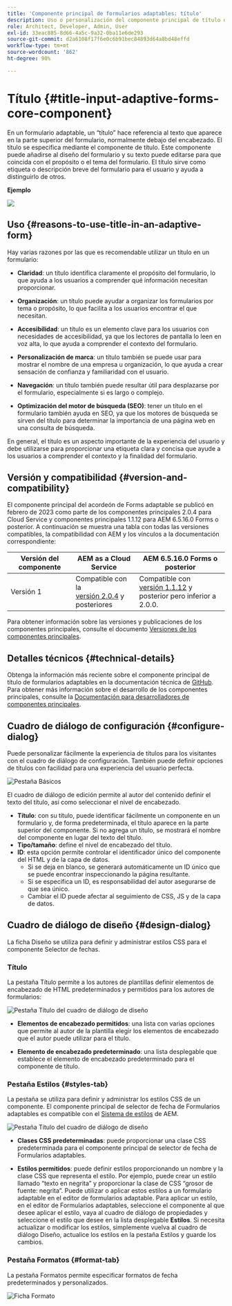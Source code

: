 ```yaml
---
title: 'Componente principal de formularios adaptables: título'
description: Uso o personalización del componente principal de título de formularios adaptables.
role: Architect, Developer, Admin, User
exl-id: 33eac885-8d66-4a5c-9a32-0ba11e6de293
source-git-commit: d2a6108f17f6e0c6b91bec84893d64a8bd48effd
workflow-type: tm+mt
source-wordcount: '862'
ht-degree: 90%

---
```


# Título {#title-input-adaptive-forms-core-component}

En un formulario adaptable, un “título” hace referencia al texto que aparece en la parte superior del formulario, normalmente debajo del encabezado. El título se especifica mediante el componente de título. Este componente puede añadirse al diseño del formulario y su texto puede editarse para que coincida con el propósito o el tema del formulario. El título sirve como etiqueta o descripción breve del formulario para el usuario y ayuda a distinguirlo de otros.

**Ejemplo**

![](/help/adaptive-forms/assets/title.png)

## Uso {#reasons-to-use-title-in-an-adaptive-form}

Hay varias razones por las que es recomendable utilizar un título en un formulario:

* **Claridad**: un título identifica claramente el propósito del formulario, lo que ayuda a los usuarios a comprender qué información necesitan proporcionar.

* **Organización**: un título puede ayudar a organizar los formularios por tema o propósito, lo que facilita a los usuarios encontrar el que necesitan.

* **Accesibilidad**: un título es un elemento clave para los usuarios con necesidades de accesibilidad, ya que los lectores de pantalla lo leen en voz alta, lo que ayuda a comprender el contexto del formulario.

* **Personalización de marca**: un título también se puede usar para mostrar el nombre de una empresa u organización, lo que ayuda a crear sensación de confianza y familiaridad con el usuario.

* **Navegación**: un título también puede resultar útil para desplazarse por el formulario, especialmente si es largo o complejo.

* **Optimización del motor de búsqueda (SEO)**: tener un título en el formulario también ayuda en SEO, ya que los motores de búsqueda se sirven del título para determinar la importancia de una página web en una consulta de búsqueda.

En general, el título es un aspecto importante de la experiencia del usuario y debe utilizarse para proporcionar una etiqueta clara y concisa que ayude a los usuarios a comprender el contexto y la finalidad del formulario.

## Versión y compatibilidad {#version-and-compatibility}

El componente principal del acordeón de Forms adaptable se publicó en febrero de 2023 como parte de los componentes principales 2.0.4 para Cloud Service y componentes principales 1.1.12 para AEM 6.5.16.0 Forms o posterior. A continuación se muestra una tabla con todas las versiones compatibles, la compatibilidad con AEM y los vínculos a la documentación correspondiente:

| Versión del componente | AEM as a Cloud Service | AEM 6.5.16.0 Forms o posterior |
|---|---|---|
| Versión 1 | Compatible con la <br>[versión 2.0.4](/help/adaptive-forms/version.md) y posteriores | Compatible con<br>[versión 1.1.12](/help/adaptive-forms/version.md) y posterior pero inferior a 2.0.0. |

Para obtener información sobre las versiones y publicaciones de los componentes principales, consulte el documento [Versiones de los componentes principales](/help/adaptive-forms/version.md).

<!-- ## Sample Component Output {#sample-component-output}

To experience the Accordion Component as well as see examples of its configuration options as well as HTML and JSON output, visit the [Component Library](https://adobe.com/go/aem_cmp_library_accordion). -->


## Detalles técnicos {#technical-details}

Obtenga la información más reciente sobre el componente principal de título de formularios adaptables en la documentación técnica de [GitHub](https://github.com/adobe/aem-core-forms-components/tree/master/ui.af.apps/src/main/content/jcr_root/apps/core/fd/components/form/title/v1/title). Para obtener más información sobre el desarrollo de los componentes principales, consulte la [Documentación para desarrolladores de componentes principales](/help/developing/overview.md).

## Cuadro de diálogo de configuración {#configure-dialog}

Puede personalizar fácilmente la experiencia de títulos para los visitantes con el cuadro de diálogo de configuración. También puede definir opciones de títulos con facilidad para una experiencia del usuario perfecta.

![Pestaña Básicos](/help/adaptive-forms/assets/title_properties.png)

El cuadro de diálogo de edición permite al autor del contenido definir el texto del título, así como seleccionar el nivel de encabezado.

* **Título**: con su título, puede identificar fácilmente un componente en un formulario y, de forma predeterminada, el título aparece en la parte superior del componente. Si no agrega un título, se mostrará el nombre del componente en lugar del texto del título.
* **Tipo/tamaño**: define el nivel de encabezado del título.
* **ID**: esta opción permite controlar el identificador único del componente del HTML y de la capa de datos.
   * Si se deja en blanco, se generará automáticamente un ID único que se puede encontrar inspeccionando la página resultante.
   * Si se especifica un ID, es responsabilidad del autor asegurarse de que sea único.
   * Cambiar el ID puede afectar al seguimiento de CSS, JS y de la capa de datos.

## Cuadro de diálogo de diseño {#design-dialog}

La ficha Diseño se utiliza para definir y administrar estilos CSS para el componente Selector de fechas.

### Título

La pestaña Título permite a los autores de plantillas definir elementos de encabezado de HTML predeterminados y permitidos para los autores de formularios:

![Pestaña Título del cuadro de diálogo de diseño](/help/adaptive-forms/assets/title_heading.png)

* **Elementos de encabezado permitidos**: una lista con varias opciones que permite al autor de la plantilla elegir los elementos de encabezado que el autor puede utilizar para el título.

* **Elemento de encabezado predeterminado**: una lista desplegable que establece el elemento de encabezado predeterminado para el componente de título.

### Pestaña Estilos {#styles-tab}

La pestaña se utiliza para definir y administrar los estilos CSS de un componente. El componente principal de selector de fecha de Formularios adaptables es compatible con el [Sistema de estilos](/help/get-started/authoring.md#component-styling) de AEM.

![Pestaña Título del cuadro de diálogo de diseño](/help/adaptive-forms/assets/title_styles.png)

* **Clases CSS predeterminadas**: puede proporcionar una clase CSS predeterminada para el componente principal de selector de fecha de Formularios adaptables.

* **Estilos permitidos**: puede definir estilos proporcionando un nombre y la clase CSS que representa el estilo. Por ejemplo, puede crear un estilo llamado “texto en negrita” y proporcionar la clase de CSS “grosor de fuente: negrita”. Puede utilizar o aplicar estos estilos a un formulario adaptable en el editor de formularios adaptable. Para aplicar un estilo, en el editor de Formularios adaptables, seleccione el componente al que desee aplicar el estilo, vaya al cuadro de diálogo de propiedades y seleccione el estilo que desee en la lista desplegable **Estilos**. Si necesita actualizar o modificar los estilos, simplemente vuelva al cuadro de diálogo Diseño, actualice los estilos en la pestaña Estilos y guarde los cambios.

### Pestaña Formatos {#format-tab}

La pestaña Formatos permite especificar formatos de fecha predeterminados y personalizados.

![Ficha Formato](/help/adaptive-forms/assets/title_styles.png)


